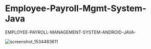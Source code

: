 # Employee-Payroll-Mgmt-System-Java
EMPLOYEE-PAYROLL-MANAGEMENT-SYSTEM-ANDROID-JAVA-

![screenshot_1534483611](https://user-images.githubusercontent.com/39009985/44249176-beb11500-a1bc-11e8-9e37-8d3d2dc7ad3f.png)
